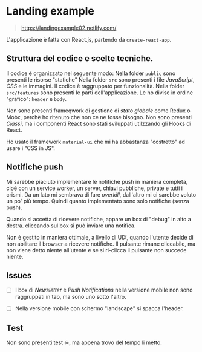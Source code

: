 # Landing example

>https://landingexample02.netlify.com/

L'applicazione è fatta con React.js, partendo da `create-react-app`.

## Struttura del codice e scelte tecniche.

Il codice è organizzato nel seguente modo: 
Nella folder `public` sono presenti le risorse "statiche"
Nella folder `src` sono presenti i file *JavaScript*, *CSS* e le immagini. Il codice è raggruppato per funzionalità. 
Nella folder `src/features` sono presenti le parti dell'applicazione. Le ho divise in ordine "grafico": `header` e `body`. 

Non sono presenti frameqwork di gestione di *stato globale* come Redux o Mobx, perchè ho ritenuto che non ce ne fosse bisogno. 
Non sono presenti *Classi*, ma i componenti React sono stati sviluppati utilzzando gli Hooks di React.

Ho usato il framework `material-ui` che mi ha abbastanza "costretto" ad usare i "CSS in JS".

## Notifiche push

Mi sarebbe piaciuto implementare le notifiche push in maniera completa, cioè con un service worker, un server, chiavi pubbliche, private e tutti i crismi. Da un lato mi sembrava di fare *overkill*, dall'altro mi ci sarebbe voluto un po' più tempo. Quindi quanto implementato sono solo notifiche (senza push). 

Quando si accetta di ricevere notifiche, appare un box di "debug" in alto a destra. cliccando sul box si può inviare una notifica.

Non è gestito in maniera ottimale, a livello di UIX, quando l'utente decide di non abilitare il browser a ricevere notifiche. Il pulsante rimane cliccabile, ma non viene detto niente all'utente e se si ri-clicca il pulsante non succede niente.

## Issues

- [ ] I box di *Newsletter* e *Push Notifications* nella versione mobile non sono raggruppati in tab, ma sono uno sotto l'altro.

- [ ] Nella versione mobile con schermo "landscape" si spacca l'header.

## Test

Non sono presenti test ☠, ma appena trovo del tempo li metto.
